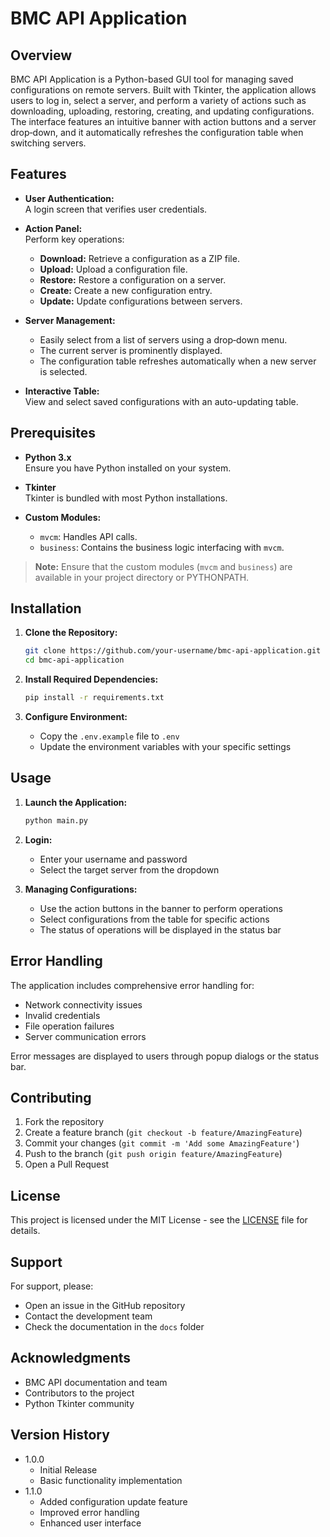 # BMC API Application

## Overview

BMC API Application is a Python-based GUI tool for managing saved configurations on remote servers. Built with Tkinter, the application allows users to log in, select a server, and perform a variety of actions such as downloading, uploading, restoring, creating, and updating configurations. The interface features an intuitive banner with action buttons and a server drop‑down, and it automatically refreshes the configuration table when switching servers.

## Features

- **User Authentication:**  
  A login screen that verifies user credentials.

- **Action Panel:**  
  Perform key operations:
  - **Download:** Retrieve a configuration as a ZIP file.
  - **Upload:** Upload a configuration file.
  - **Restore:** Restore a configuration on a server.
  - **Create:** Create a new configuration entry.
  - **Update:** Update configurations between servers.

- **Server Management:**  
  - Easily select from a list of servers using a drop‑down menu.
  - The current server is prominently displayed.
  - The configuration table refreshes automatically when a new server is selected.

- **Interactive Table:**  
  View and select saved configurations with an auto-updating table.

## Prerequisites

- **Python 3.x**  
  Ensure you have Python installed on your system.

- **Tkinter**  
  Tkinter is bundled with most Python installations.

- **Custom Modules:**  
  - `mvcm`: Handles API calls.
  - `business`: Contains the business logic interfacing with `mvcm`.

> **Note:** Ensure that the custom modules (`mvcm` and `business`) are available in your project directory or PYTHONPATH.

## Installation

1. **Clone the Repository:**
   ```bash
   git clone https://github.com/your-username/bmc-api-application.git
   cd bmc-api-application
   ```

2. **Install Required Dependencies:**
   ```bash
   pip install -r requirements.txt
   ```

3. **Configure Environment:**
   - Copy the `.env.example` file to `.env`
   - Update the environment variables with your specific settings

## Usage

1. **Launch the Application:**
   ```bash
   python main.py
   ```

2. **Login:**
   - Enter your username and password
   - Select the target server from the dropdown

3. **Managing Configurations:**
   - Use the action buttons in the banner to perform operations
   - Select configurations from the table for specific actions
   - The status of operations will be displayed in the status bar
  
## Error Handling

The application includes comprehensive error handling for:
- Network connectivity issues
- Invalid credentials
- File operation failures
- Server communication errors

Error messages are displayed to users through popup dialogs or the status bar.

## Contributing

1. Fork the repository
2. Create a feature branch (`git checkout -b feature/AmazingFeature`)
3. Commit your changes (`git commit -m 'Add some AmazingFeature'`)
4. Push to the branch (`git push origin feature/AmazingFeature`)
5. Open a Pull Request

## License

This project is licensed under the MIT License - see the [LICENSE](LICENSE) file for details.

## Support

For support, please:
- Open an issue in the GitHub repository
- Contact the development team
- Check the documentation in the `docs` folder

## Acknowledgments

- BMC API documentation and team
- Contributors to the project
- Python Tkinter community

## Version History

- 1.0.0
  - Initial Release
  - Basic functionality implementation
- 1.1.0
  - Added configuration update feature
  - Improved error handling
  - Enhanced user interface

